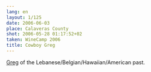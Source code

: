 ```yaml
---
lang: en
layout: 1/125
date: 2006-06-03
place: Calaveras County
shot: 2006-05-28 01:17:52+02
taken: WineCamp 2006
title: Cowboy Greg
---
```


[Greg](http://ext311.blogspot.com/) of the Lebanese/Belgian/Hawaiian/American past.
